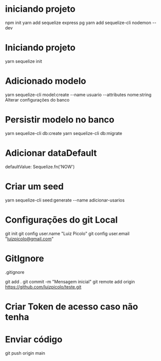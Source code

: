 # iniciando projeto
npm init
yarn add sequelize express pg
yarn add sequelize-cli nodemon --dev

# Iniciando projeto
yarn sequelize init

# Adicionado modelo
yarn sequelize-cli model:create --name usuario --attributes nome:string
Alterar configurações do banco

# Persistir modelo no banco
yarn sequelize-cli db:create
yarn sequelize-cli db:migrate

# Adicionar dataDefault
defaultValue: Sequelize.fn('NOW')

# Criar um seed
yarn sequelize-cli seed:generate --name adicionar-usarios

# Configurações do git Local
git init
git config user.name "Luiz Picolo"
git config user.email "luizpicolo@gmail.com"  

# GitIgnore
.gitignore

git add . 
git commit -m "Mensagem inicial"
git remote add origin https://github.com/luizpicolo/teste.git

# Criar Token de acesso caso não tenha

# Enviar código
git push origin main